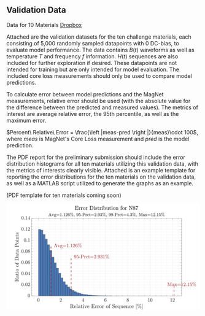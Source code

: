 ## Validation Data

Data for 10 Materials [Dropbox](https://www.dropbox.com/sh/4ppuzu7z4ky3m6l/AAApqXcxr_Fnr5x9f5qDr8j8a?dl=0)

Attached are the validation datasets for the ten challenge materials, each consisting of 5,000 randomly sampled datapoints with 0 DC-bias, to evaluate model performance. The data contains $B(t)$ waveforms as well as temperature $T$ and frequency $f$ information. $H(t)$ sequences are also included for further exploration if desired. These datapoints are not intended for training but are only intended for model evaluation. The included core loss measurements should only be used to compare model predictions.

To calculate error between model predictions and the MagNet measurements, relative error should be used (with the absolute value for the difference between the predicted and measured values). The metrics of interest are average relative error, the 95th percentile, as well as the maximum error.

$Percent\ Relative\  Error = \frac{\left |meas-pred \right |}{meas}\cdot 100$, where $meas$ is MagNet's Core Loss measurement and $pred$ is the model prediction.

The PDF report for the preliminary submission should include the error distribution histograms for all ten materials utilizing this validation data, with the metrics of interests clearly visible. Attached is an example template for reporting the error distributions for the ten materials on the validation data, as well as a MATLAB script utilized to generate the graphs as an example.

(PDF template for ten materials coming soon)

<img src="../img/ExampleDistributionGraph.jpg" alt="ExampleDistributionGraph" width="540"/>
